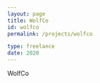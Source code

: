 ```yaml
---
layout: page
title: WolfCo
id: wolfco
permalink: /projects/wolfco

type: freelance
date: 2020
---
```


WolfCo
